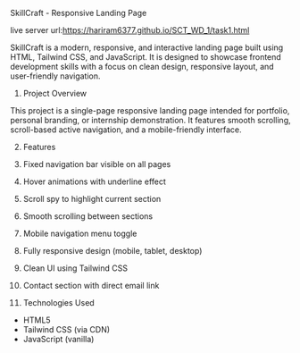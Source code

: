 SkillCraft - Responsive Landing Page

live server url:https://hariram6377.github.io/SCT_WD_1/task1.html



SkillCraft is a modern, responsive, and interactive landing page built using HTML, Tailwind CSS, and JavaScript. It is designed to showcase frontend development skills with a focus on clean design, responsive layout, and user-friendly navigation.



1. Project Overview

This project is a single-page responsive landing page intended for portfolio, personal branding, or internship demonstration. It features smooth scrolling, scroll-based active navigation, and a mobile-friendly interface.



2. Features

1. Fixed navigation bar visible on all pages
2. Hover animations with underline effect
3. Scroll spy to highlight current section
4. Smooth scrolling between sections
5. Mobile navigation menu toggle
6. Fully responsive design (mobile, tablet, desktop)
7. Clean UI using Tailwind CSS
8. Contact section with direct email link


3. Technologies Used

- HTML5
- Tailwind CSS (via CDN)
- JavaScript (vanilla)



